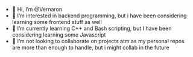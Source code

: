 - 👋 Hi, I’m @Vernaron
- 👀 I’m interested in backend programming, but i have been considering learning some frontend stuff as well
- 🌱 I’m currently learning C++ and Bash scripting, but I have been considering learning some Javascript
- 💞️ I’m not looking to collaborate on projects atm as my personal repos are more than enough to handle, but i might collab in the future

<!---
Vernaron/Vernaron is a ✨ special ✨ repository because its `README.md` (this file) appears on your GitHub profile.
You can click the Preview link to take a look at your changes.
--->
